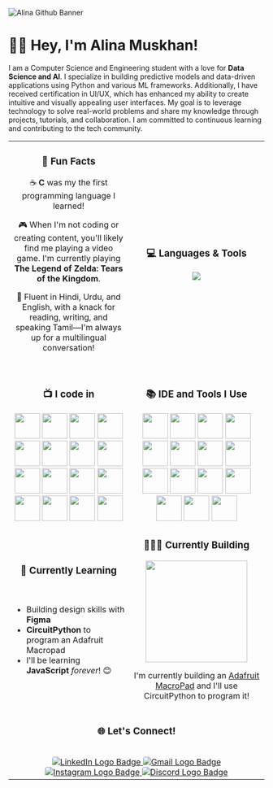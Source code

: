 ![Alina Github Banner](Github-Banner-gif.gif)

# 👋🏻 Hey, I'm Alina Muskhan!

I am a Computer Science and Engineering student with a love for **Data Science and AI**. I specialize in building predictive models and data-driven applications using Python and various ML frameworks. Additionally, I have received certification in UI/UX, which has enhanced my ability to create intuitive and visually appealing user interfaces. My goal is to leverage technology to solve real-world problems and share my knowledge through projects, tutorials, and collaboration. I am committed to continuous learning and contributing to the tech community.

<table>
  <tr>
    <td align="center">
        <h3>💫 Fun Facts</h3>
        <p>☕️ <strong>C</strong> was my the first programming language I learned!</p>
        <p>🎮 When I'm not coding or creating content, you'll likely find me playing a video game. I'm currently playing <strong>The Legend of Zelda: Tears of the Kingdom</strong>.</p>
        <p>💬 Fluent in Hindi, Urdu, and English, with a knack for reading, writing, and speaking Tamil—I'm always up for a multilingual conversation!</p>
        <br/>
    </td>
    <td align="center">
        <h3>💻 Languages & Tools</h3>
        <img style="text-align: center;" src="https://skillicons.dev/icons?i=C,,vscode,git,github&perline=4">
    </td>
  </tr>
  <tr>
    <td align="center"> 
      <h3>📺 I code in</h3>
       <img height="50" width="50" src="https://img.icons8.com/color/48/000000/python.png"/>
      <img height="50" width="50" src="https://img.icons8.com/color/48/000000/sql.png"/>
      <img height="50" width="50" src="https://img.icons8.com/color/48/000000/java-coffee-cup-logo.png"/>
      <img height="50" width="50" src="https://img.icons8.com/color/48/000000/matlab.png"/>
      <img height="50" width="50" src="https://img.icons8.com/color/48/000000/tensorflow.png"/>
      <img height="50" width="50" src="https://img.icons8.com/color/48/000000/scikit-learn.png"/>
      <img height="50" width="50" src="https://img.icons8.com/color/48/000000/pandas.png"/>
      <img height="50" width="50" src="https://img.icons8.com/color/48/000000/numpy.png"/>
      <img height="50" width="50" src="https://img.icons8.com/color/48/000000/keras.png"/>
      <img height="50" width="50" src="https://img.icons8.com/color/48/000000/jupyter.png"/>
      <img height="50" width="50" src="https://img.icons8.com/color/48/000000/knime.png"/>
      <img height="50" width="50" src="https://img.icons8.com/color/48/000000/google-colab.png"/>
      <img height="50" width="50" src="https://img.icons8.com/color/48/000000/streamlit.png"/>
     <img height="50" width="50" src="https://img.icons8.com/color/48/000000/power-bi.png"/>
     <img height="50" width="50" src="https://img.icons8.com/color/48/000000/tableau.png"/>
     <img height="50" width="50" src="https://img.icons8.com/color/48/000000/kaggle.png"/>
       </a>
    </td>
    <td align="center">
      <h3>📚 IDE and Tools I Use</h3>
<img height="50" width="50" src="https://img.icons8.com/color/48/000000/visual-studio-code-2019.png"/>
<img height="50" width="50" src="https://img.icons8.com/color/48/000000/pycharm.png"/>
<img height="50" width="50" src="https://img.icons8.com/color/50/000000/git.png"/>
<img height="50" width="50" src="https://img.icons8.com/dusk/64/000000/anaconda.png"/>
<img height="50" src="https://img.icons8.com/color/48/000000/jupyter.png"/>
<img height="50" src="https://img.icons8.com/ios/50/000000/python.png"/>
<img height="50" src="https://img.icons8.com/color/50/000000/rar.png"/>
<img height="50" src="https://img.icons8.com/color/50/000000/tensorflow.png"/>
<img height="50" src="https://img.icons8.com/color/50/000000/matplotlib.png"/>
<img height="50" src="https://img.icons8.com/color/50/000000/scikit-learn.png"/>
<img height="50" src="https://img.shields.io/badge/Pandas-150458?style=for-the-badge&logo=pandas&logoColor=white"/>
<img height="50" src="https://img.shields.io/badge/NumPy-013243?style=for-the-badge&logo=numpy&logoColor=white"/>
<img height="50" src="https://img.shields.io/badge/Seaborn-3A9EB0?style=for-the-badge&logo=seaborn&logoColor=white"/>
<img height="50" src="https://img.shields.io/badge/Power%20BI-F2C811?style=for-the-badge&logo=power-bi&logoColor=white"/>
<img height="50" src="https://img.shields.io/badge/Tableau-E97627?style=for-the-badge&logo=tableau&logoColor=white"/>
 </a>
</td>
</tr> 
   <tr>
    <td>
        <h3 style="text-align: center" align="center" valign="top">📖 Currently Learning</h3><br>
        <ul>
            <li>Building design skills with <strong>Figma</strong> </li>
            <li><strong>CircuitPython</strong> to program an Adafruit Macropad</li>
            <li>I'll be learning <strong>JavaScript</strong> <em>forever</em>! 😊 </li>
        </ul>
    </td>
    <td align="center">
        <h3>👷🏾‍♀️ Currently Building</h3>
        <img src="img/current-work.png" width="200px">
        <p>I'm currently building an <a href="https://learn.adafruit.com/adafruit-macropad-rp2040/overview">Adafruit MacroPad</a> and I'll use CircuitPython to program it!</p> 
    </td>
  </tr>
  <tr>
    <td colspan="2" align="center"> 
        <h3>🌐 Let's Connect!</h3><br>
        <a href="https://www.linkedin.com/in/alinamuskhan1904">
    <img 
        src="https://img.shields.io/badge/LinkedIn-0A66C2?style=for-the-badge&logo=linkedin&logoColor=white" 
        alt="LinkedIn Logo Badge" 
        style="border-radius: 4px;"
    >
</a>
<a href="mailto:alina407muskhan@gmail.com"">
    <img 
        src="https://img.shields.io/badge/Gmail-D14836?style=for-the-badge&logo=gmail&logoColor=white" 
        alt="Gmail Logo Badge" 
        style="border-radius: 4px;"
    >
</a>
<a href="https://www.instagram.com/_xliyna" target="_blank">
    <img 
        src="https://img.shields.io/badge/Instagram-E4405F?style=for-the-badge&logo=instagram&logoColor=white" 
        alt="Instagram Logo Badge" 
        style="border-radius: 4px;"
    >
</a>
<a href="https://discord.com/users/_xliyna">
    <img 
        src="https://img.shields.io/badge/Discord-5865F2?style=for-the-badge&logo=discord&logoColor=white" 
        alt="Discord Logo Badge" 
        style="border-radius: 4px;"
    >
</a>
    </td>
  </tr>
</table>


